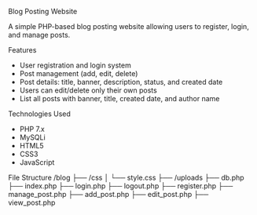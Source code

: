 
Blog Posting Website

A simple PHP-based blog posting website allowing users to register, login, and manage posts.

Features

- User registration and login system
- Post management (add, edit, delete)
- Post details: title, banner, description, status, and created date
- Users can edit/delete only their own posts
- List all posts with banner, title, created date, and author name

Technologies Used

- PHP 7.x
- MySQLi
- HTML5
- CSS3
- JavaScript


File Structure
/blog
    ├── /css
    │   └── style.css
    ├── /uploads
    ├── db.php
    ├── index.php
    ├── login.php
    ├── logout.php
    ├── register.php
    ├── manage_post.php
    ├── add_post.php
    ├── edit_post.php
    ├── view_post.php


